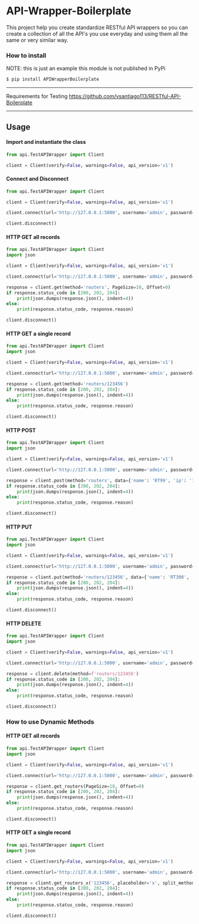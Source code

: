 # API-Wrapper-Boilerplate

This project help you create standardize RESTful API wrappers so you can create a collection of all the API's you use everyday and using them all the same or very similar way.

### How to install
NOTE: this is just an example this module is not published in PyPi
```python
$ pip install APIWrapperBoilerplate
```

---

Requirements for Testing
https://github.com/vsantiago113/RESTful-API-Boilerplate

---

## Usage

#### Import and instantiate the class
```python
from api.TestAPIWrapper import Client

client = Client(verify=False, warnings=False, api_version='v1')
```

#### Connect and Disconnect
```python
from api.TestAPIWrapper import Client

client = Client(verify=False, warnings=False, api_version='v1')

client.connect(url='http://127.0.0.1:5000', username='admin', password='Admin123')

client.disconnect()
```

#### HTTP GET all records
```python
from api.TestAPIWrapper import Client
import json

client = Client(verify=False, warnings=False, api_version='v1')

client.connect(url='http://127.0.0.1:5000', username='admin', password='Admin123')

response = client.get(method='routers', PageSize=10, Offset=0)
if response.status_code in [200, 202, 204]:
    print(json.dumps(response.json(), indent=4))
else:
    print(response.status_code, response.reason)

client.disconnect()
```

#### HTTP GET a single record
```python
from api.TestAPIWrapper import Client
import json

client = Client(verify=False, warnings=False, api_version='v1')

client.connect(url='http://127.0.0.1:5000', username='admin', password='Admin123')

response = client.get(method='routers/123456')
if response.status_code in [200, 202, 204]:
    print(json.dumps(response.json(), indent=4))
else:
    print(response.status_code, response.reason)

client.disconnect()
```

#### HTTP POST
```python
from api.TestAPIWrapper import Client
import json

client = Client(verify=False, warnings=False, api_version='v1')

client.connect(url='http://127.0.0.1:5000', username='admin', password='Admin123')

response = client.post(method='routers', data={'name': 'RT99', 'ip': '192.168.1.199'})
if response.status_code in [200, 202, 204]:
    print(json.dumps(response.json(), indent=4))
else:
    print(response.status_code, response.reason)

client.disconnect()
```

#### HTTP PUT
```python
from api.TestAPIWrapper import Client
import json

client = Client(verify=False, warnings=False, api_version='v1')

client.connect(url='http://127.0.0.1:5000', username='admin', password='Admin123')

response = client.put(method='routers/123456', data={'name': 'RT300', 'ip': '192.168.1.230'})
if response.status_code in [200, 202, 204]:
    print(json.dumps(response.json(), indent=4))
else:
    print(response.status_code, response.reason)

client.disconnect()
```

#### HTTP DELETE
```python
from api.TestAPIWrapper import Client
import json

client = Client(verify=False, warnings=False, api_version='v1')

client.connect(url='http://127.0.0.1:5000', username='admin', password='Admin123')

response = client.delete(method=f'routers/123456')
if response.status_code in [200, 202, 204]:
    print(json.dumps(response.json(), indent=4))
else:
    print(response.status_code, response.reason)

client.disconnect()
```

### How to use Dynamic Methods

#### HTTP GET all records
```python
from api.TestAPIWrapper import Client
import json

client = Client(verify=False, warnings=False, api_version='v1')

client.connect(url='http://127.0.0.1:5000', username='admin', password='Admin123')

response = client.get_routers(PageSize=10, Offset=0)
if response.status_code in [200, 202, 204]:
    print(json.dumps(response.json(), indent=4))
else:
    print(response.status_code, response.reason)

client.disconnect()
```

#### HTTP GET a single record
```python
from api.TestAPIWrapper import Client
import json

client = Client(verify=False, warnings=False, api_version='v1')

client.connect(url='http://127.0.0.1:5000', username='admin', password='Admin123')

response = client.get_routers_x('123456', placeholder='x', split_method='_')
if response.status_code in [200, 202, 204]:
    print(json.dumps(response.json(), indent=4))
else:
    print(response.status_code, response.reason)

client.disconnect()
```

